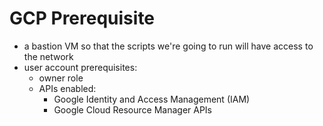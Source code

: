 # GCP Prerequisite

* a bastion VM so that the scripts we're going to run will have access to the network
* user account prerequisites:
	* owner role
	* APIs enabled:
        * Google Identity and Access Management (IAM)
        * Google Cloud Resource Manager APIs
